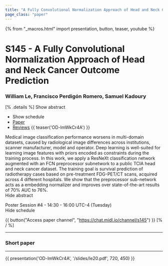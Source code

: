 ```yaml
---
title: "A Fully Convolutional Normalization Approach of Head and Neck Cancer Outcome Prediction"
page_class: "paper"
---
```


{% from "_macros.html" import presentation, button, teaser, youtube %}

# S145 - A Fully Convolutional Normalization Approach of Head and Neck Cancer Outcome Prediction

### William Le, Francisco Perdigón Romero, Samuel Kadoury

[% .details %]
<a class="toggle_visibility" data-selector=".abstract" data-level="3">Show abstract</a>
- <a class="toggle_visibility" data-selector=".schedule" data-level="3">Show schedule</a>
- <a href="https://openreview.net/pdf?id=JojEzQ3E5n">Paper</a>
- <a href="https://openreview.net/forum?id=JojEzQ3E5n">Reviews</a>
{{ teaser('OD-lmWkCr4A') }}

<p>
    <span class="abstract">
        Medical image classification performance worsens in multi-domain datasets, caused by radiological image differences across institutions, scanner manufacturer, model and operator. Deep learning is well-suited for learning image features with priors encoded as constraints during the training process.  In this work, we apply a ResNeXt classification network augmented with an FCN preprocessor subnetwork to a public TCIA head and neck cancer dataset. The training goal is survival prediction of radiotherapy cases based on pre-treatment FDG-PET/CT scans, acquired across 4 different hospitals.  We show that the preprocessor sub-network acts as a embedding normalizer and improves over state-of-the-art results of 70% AUC to 76%.
        <br>
        <span class="actions"><a class="toggle_visibility" data-level="2">Hide abstract</a></span>
    </span>
</p>

<p>
    <span class="schedule">
        Poster Session #4  - 14:30 - 16:00 UTC-4 (Tuesday)
        <br>
        <span class="actions"><a class="toggle_visibility" data-level="2">Hide schedule</a></span>
    </span>
</p>

{{ button("Access paper channel", "https://chat.midl.io/channel/s145") }}
[% / %]

---

### Short paper

---

{{ presentation('OD-lmWkCr4A', '/slides/le20.pdf', 720, 450) }}
